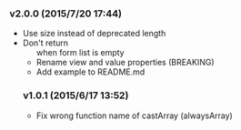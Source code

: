 ### v2.0.0	(2015/7/20 17:44)
* Use size instead of deprecated length
* Don't return <ul> when form list is empty
* Rename view and value properties (BREAKING)
* Add example to README.md

### v1.0.1	(2015/6/17 13:52)
* Fix wrong function name of castArray (alwaysArray)

